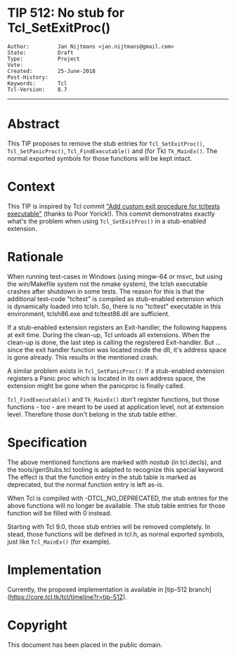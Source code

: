 # TIP 512: No stub for Tcl_SetExitProc()
	Author:         Jan Nijtmans <jan.nijtmans@gmail.com>
	State:          Draft
	Type:           Project
	Vote:           
	Created:        25-June-2018
	Post-History:   
	Keywords:       Tcl
	Tcl-Version:	8.7
-----

# Abstract

This TIP proposes to remove the stub entries for `Tcl_SetExitProc()`,
`Tcl_SetPanicProc()`, `Tcl_FindExecutable()` and (for Tk) `Tk_MainEx()`.
The normal exported symbols for those functions will be kept intact.

# Context

This TIP is inspired by Tcl commit ["Add custom exit procedure for
tcltests executable"](http://core.tcl.tk/tcl/info/6f650b4271a1ef2e)
(thanks to Poor Yorick!). This commit demonstrates exactly what's the
problem when using `Tcl_SetExitProc()` in a stub-enabled extension.

# Rationale

When running test-cases in Windows (using mingw-64 or msvc, but using the
win/Makefile system not the nmake system), the tclsh executable
crashes after shutdown in some tests. The reason for this is that
the additional test-code "tcltest" is compiled as stub-enabled extension
which is dynamically loaded into tclsh. So, there is no "tcltest"
executable in this environment, tclsh86.exe and tcltest86.dll are
sufficient.

If a stub-enabled extension registers an Exit-handler, the following
happens at exit time. During the clean-up, Tcl unloads all extensions.
When the clean-up is done, the last step is calling the registered
Exit-handler. But ... since the exit handler function was located
inside the dll, it's address space is gone already. This results
in the mentioned crash.

A similar problem exists in `Tcl_SetPanicProc()`: If a stub-enabled
extension registers a Panic proc which is located in its own
address space, the extension might be gone when the panicproc is
finally called.

`Tcl_FindExecutable()` and `Tk_MainEx()` don't register functions,
but those functions - too - are meant to be used at application
level, not at extension level. Therefore those don't belong in
the stub table either.

# Specification

The above mentioned functions are marked with _nostub_ (in tcl.decls),
and the tools/genStubs.tcl tooling is adapted to recognize this special
keyword. The effect is that the function entry in the stub table is
marked as deprecated, but the normal function entry is left as-is.

When Tcl is compiled with -DTCL\_NO\_DEPRECATED, the stub entries for
the above functions will no longer be available. The stub table
entries for those function will be filled with 0 instead.

Starting with Tcl 9.0, those stub entries will be removed completely.
In stead, those functions will be defined in tcl.h, as normal
exported symbols, just like `Tcl_MainEx()` (for example).

# Implementation

Currently, the proposed implementation is available in [tip-512 branch]
(https://core.tcl.tk/tcl/timeline?r=tip-512).

# Copyright

This document has been placed in the public domain.
